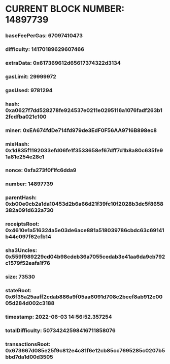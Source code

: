 # CURRENT BLOCK NUMBER: 14897739

### baseFeePerGas: 67097410473
### difficulty: 14170189629607466
### extraData: 0x617369612d65617374322d3134
### gasLimit: 29999972
### gasUsed: 9781294
### hash: 0xa0627f7dd528278fe924537e0211e0295116a1076fadf263b12fcdfba021c100
### miner: 0xEA674fdDe714fd979de3EdF0F56AA9716B898ec8
### mixHash: 0x1d835f1192033efd06fe1f3533658ef67dff7d1b8a80c635fe91a81e254e28c1
### nonce: 0xfa273f0f1fc6dda9
### number: 14897739
### parentHash: 0xb00e0cb2a1da10453d2b6a66d21f39fc10f2028b3dc5f8658382a091d632a730
### receiptsRoot: 0x4610e1a516324a5e03de6ace881a518039786cbdc63c69141b44e097f62cfb14
### sha3Uncles: 0x559f989229cd04b98cdeb36a7055cedab3e41aa6da9cb792c1579f52eafa1f76
### size: 73530
### stateRoot: 0x6f35a25aaff2cdab886a9f05aa6091d708c2beef8ab912c0005d284d002c3188
### timestamp: 2022-06-03 14:56:52.357254
### totalDifficulty: 50734242598416711858076
### transactionsRoot: 0x673667d085e25f9c812e4c81f6e12cb85cc7695285c0207b5bbd7da1d00d3505
